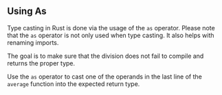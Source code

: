 ## Using As

Type casting in Rust is done via the usage of the `as` operator.
Please note that the `as` operator is not only used when type casting.
It also helps with renaming imports.

The goal is to make sure that the division does not fail to compile
and returns the proper type.

<div class="hint">Use the <code>as</code> operator to cast one of the operands in the last line of the
<code>average</code> function into the expected return type.</div>